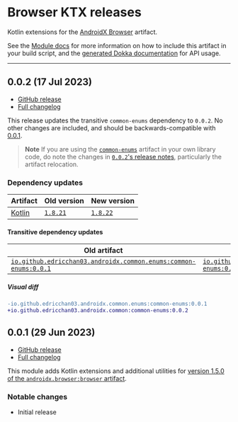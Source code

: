 # Browser KTX releases

Kotlin extensions for
the [AndroidX Browser](https://developer.android.com/jetpack/androidx/releases/browser) artifact.

See the [Module docs](./Module.md) for more information on how to include this artifact in your
build script, and
the [generated Dokka documentation](https://edricchan03.github.io/androidx-ktx-extras/androidx/browser/browser-ktx/index.html)
for API usage.

---

<a name="0.0.2"></a>

## 0.0.2 (17 Jul 2023)

* [GitHub release](https://github.com/EdricChan03/androidx-ktx-extras/releases/tag/browser-ktx@0.0.2)
* [Full changelog](https://github.com/EdricChan03/androidx-ktx-extras/compare/browser-ktx@0.0.1...browser-ktx@0.0.2)

This release updates the transitive `common-enums` dependency to `0.0.2`. No other
changes are included, and should be backwards-compatible with [0.0.1](#001-29-jun-2023).

> **Note**
> If you are using the [`common-enums`](../../common/common-enums) artifact in your own
> library code, do note the changes in
[`0.0.2`'s release notes](../../common/common-enums/CHANGELOG.md#002-8-jul-2023), particularly
> the artifact relocation.

### Dependency updates

Artifact | Old version | New version
---|---|---
[Kotlin](https://kotlinlang.org) | [`1.8.21`](https://github.com/JetBrains/kotlin/releases/tag/v1.8.21) | [`1.8.22`](https://github.com/JetBrains/kotlin/releases/tag/v1.8.22)

#### Transitive dependency updates

Old artifact | New artifact
---|---
[`io.github.edricchan03.androidx.common.enums:common-enums:0.0.1`](https://central.sonatype.com/artifact/io.github.edricchan03.androidx.common.enums/common-enums/0.0.1) | [`io.github.edricchan03.androidx.common:common-enums:0.0.2`](https://central.sonatype.com/artifact/io.github.edricchan03.androidx.common/common-enums/0.0.2)

##### Visual diff

```diff
-io.github.edricchan03.androidx.common.enums:common-enums:0.0.1
+io.github.edricchan03.androidx.common:common-enums:0.0.2
```

<a name="0.0.1"></a>

## 0.0.1 (29 Jun 2023)

* [GitHub release](https://github.com/EdricChan03/androidx-ktx-extras/releases/tag/browser-ktx@0.0.1)
* [Full changelog](https://github.com/EdricChan03/androidx-ktx-extras/commits/browser-ktx@0.0.1)

This module adds Kotlin extensions and additional utilities
for [version 1.5.0 of the `androidx.browser:browser` artifact](https://developer.android.com/jetpack/androidx/releases/browser#1.5.0).

### Notable changes

* Initial release

